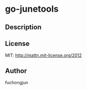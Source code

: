 go-junetools
==========


Description
-----------


License
-------

MIT: http://mattn.mit-license.org/2012


Author
------

fuchongjun
